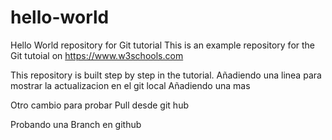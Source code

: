 # hello-world
Hello World repository for Git tutorial
This is an example repository for the Git tutoial on https://www.w3schools.com

This repository is built step by step in the tutorial.
Añadiendo una linea para mostrar la actualizacion en el git local
Añadiendo una mas

Otro cambio para probar Pull desde git hub

Probando una Branch en github

